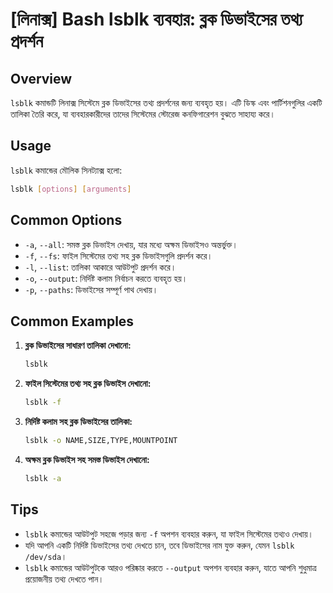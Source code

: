 # [লিনাক্স] Bash lsblk ব্যবহার: ব্লক ডিভাইসের তথ্য প্রদর্শন

## Overview
`lsblk` কমান্ডটি লিনাক্স সিস্টেমে ব্লক ডিভাইসের তথ্য প্রদর্শনের জন্য ব্যবহৃত হয়। এটি ডিস্ক এবং পার্টিশনগুলির একটি তালিকা তৈরি করে, যা ব্যবহারকারীদের তাদের সিস্টেমের স্টোরেজ কনফিগারেশন বুঝতে সাহায্য করে।

## Usage
`lsblk` কমান্ডের মৌলিক সিনট্যাক্স হলো:

```bash
lsblk [options] [arguments]
```

## Common Options
- `-a`, `--all`: সমস্ত ব্লক ডিভাইস দেখায়, যার মধ্যে অক্ষম ডিভাইসও অন্তর্ভুক্ত।
- `-f`, `--fs`: ফাইল সিস্টেমের তথ্য সহ ব্লক ডিভাইসগুলি প্রদর্শন করে।
- `-l`, `--list`: তালিকা আকারে আউটপুট প্রদর্শন করে।
- `-o`, `--output`: নির্দিষ্ট কলাম নির্বাচন করতে ব্যবহৃত হয়।
- `-p`, `--paths`: ডিভাইসের সম্পূর্ণ পাথ দেখায়।

## Common Examples
1. **ব্লক ডিভাইসের সাধারণ তালিকা দেখানো:**
   ```bash
   lsblk
   ```

2. **ফাইল সিস্টেমের তথ্য সহ ব্লক ডিভাইস দেখানো:**
   ```bash
   lsblk -f
   ```

3. **নির্দিষ্ট কলাম সহ ব্লক ডিভাইসের তালিকা:**
   ```bash
   lsblk -o NAME,SIZE,TYPE,MOUNTPOINT
   ```

4. **অক্ষম ব্লক ডিভাইস সহ সমস্ত ডিভাইস দেখানো:**
   ```bash
   lsblk -a
   ```

## Tips
- `lsblk` কমান্ডের আউটপুট সহজে পড়ার জন্য `-f` অপশন ব্যবহার করুন, যা ফাইল সিস্টেমের তথ্যও দেখায়।
- যদি আপনি একটি নির্দিষ্ট ডিভাইসের তথ্য দেখতে চান, তবে ডিভাইসের নাম যুক্ত করুন, যেমন `lsblk /dev/sda`।
- `lsblk` কমান্ডের আউটপুটকে আরও পরিষ্কার করতে `--output` অপশন ব্যবহার করুন, যাতে আপনি শুধুমাত্র প্রয়োজনীয় তথ্য দেখতে পান।